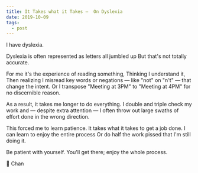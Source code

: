 ```yaml
---
title: It Takes what it Takes —  On Dyslexia
date: 2019-10-09
tags:
  - post
---
```


I have dyslexia.

Dyslexia is often represented as letters all jumbled up
But that's not totally accurate.

For me it's the experience of reading something,
Thinking I understand it,
Then realizing I misread key words or negations — like "not" on "n't" — that change the intent.
Or I transpose "Meeting at 3PM" to "Meeting at 4PM" for no discernible reason.

As a result, it takes me longer to do everything.
I double and triple check my work and — despite extra attention — I often throw out large swaths of effort done in the wrong direction.

This forced me to learn patience.
It takes what it takes to get a job done.
I can learn to enjoy the entire process
Or do half the work pissed that I'm still doing it.

Be patient with yourself.
You'll get there; enjoy the whole process.

🔂 Chan
